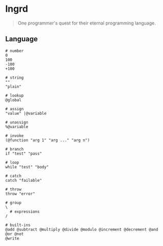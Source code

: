 # lngrd

> One programmer's quest for their eternal programming language.

## Language

    # number
    0
    100
    -100
    +100

    # string
    ""
    "plain"

    # lookup
    @global

    # assign
    "value" |@variable

    # unassign
    %@variable

    # invoke
    (@function "arg 1" "arg ..." "arg n")

    # branch
    if "test" "pass"

    # loop
    while "test" "body"

    # catch
    catch "failable"

    # throw
    throw "error"

    # group
    \
      # expressions
    /

    # built-ins
    @add @subtract @multiply @divide @modulo @increment @decrement @and @or @not
    @write

